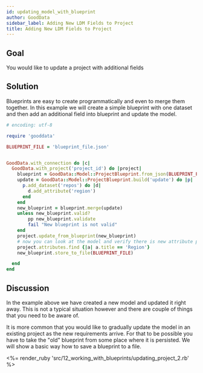 ```yaml
---
id: updating_model_with_blueprint
author: GoodData
sidebar_label: Adding New LDM Fields to Project
title: Adding New LDM Fields to Project
---
```


Goal
-------

You would like to update a project with additional fields

Solution
--------

Blueprints are easy to create programmatically and even to merge them
together. In this example we will create a simple blueprint with one
dataset and then add an additional field into blueprint and update the
model.


```ruby
# encoding: utf-8

require 'gooddata'

BLUEPRINT_FILE = 'blueprint_file.json'


GoodData.with_connection do |c|
  GoodData.with_project('project_id') do |project|
    blueprint = GoodData::Model::ProjectBlueprint.from_json(BLUEPRINT_FILE)
    update = GoodData::Model::ProjectBlueprint.build('update') do |p|
      p.add_dataset('repos') do |d|
        d.add_attribute('region')
      end
    end
    new_blueprint = blueprint.merge(update)
    unless new_blueprint.valid?
	    pp new_blueprint.validate
	    fail "New blueprint is not valid"
    end
    project.update_from_blueprint(new_blueprint)
    # now you can look at the model and verify there is new attribute present
    project.attributes.find {|a| a.title == 'Region'}
    new_blueprint.store_to_file(BLUEPRINT_FILE)

  end
end
```

Discussion
----------

In the example above we have created a new model and updated it right
away. This is not a typical situation however and there are couple of
things that you need to be aware of.

It is more common that you would like to gradually update the model in
an existing project as the new requirements arrive. For that to be
possible you have to take the "old" blueprint from some place where it
is persisted. We will show a basic way how to save a blueprint to a
file.

&lt;%= render\_ruby
'src/12\_working\_with\_blueprints/updating\_project\_2.rb' %&gt;
